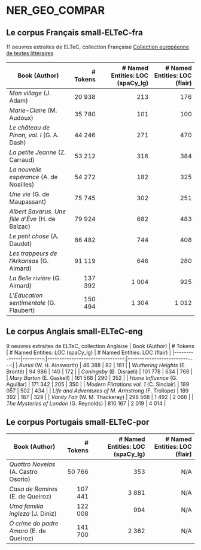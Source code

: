 # NER_GEO_COMPAR



## Le corpus Français small-ELTeC-fra

11 oeuvres extraites de ELTeC, collection Française
[Collection européenne de textes littéraires](https://www.distant-reading.net/eltec/)

| Book (Author) | # Tokens | # Named Entities: LOC (spaCy_lg) | # Named Entities: LOC (flair) |
|--------------|---------:|--------------------------------:|-----------------------------:|
| *Mon village* (J. Adam) | 20 938  | 213  | 176  |
| *Marie-Claire* (M. Audoux) | 35 780  | 101  | 100  |
| *Le château de Pinon, vol. I* (G. A. Dash) | 44 246  | 271  | 470  |
| *La petite Jeanne* (Z. Carraud) | 53 212  | 316  | 384  |
| *La nouvelle espérance* (A. de Noailles) | 54 272  | 182  | 325  |
| *Une vie* (G. de Maupassant) | 75 745  | 302  | 251  |
| *Albert Savarus. Une fille d’Ève* (H. de Balzac) | 79 924  | 682  | 483  |
| *Le petit chose* (A. Daudet) | 86 482  | 744  | 408  |
| *Les trappeurs de l’Arkansas* (G. Aimard) | 91 119  | 646  | 280  |
| *La Belle rivière* (G. Aimard) | 137 392  | 1 004  | 925  |
| *L’Éducation sentimentale* (G. Flaubert) | 150 494  | 1 304  | 1 012  |

## Le corpus Anglais small-ELTeC-eng

9 oeuvres extraites de ELTeC, collection Anglaise
| Book (Author) | # Tokens | # Named Entities: LOC (spaCy_lg) | # Named Entities: LOC (flair) |
|--------------|---------:|--------------------------------:|-----------------------------:|
| *Auriol* (W. H. Ainsworth) | 46 388  | 82  | 181  |
| *Wuthering Heights* (E. Brontë) | 94 986  | 140  | 172  |
| *Coningsby* (B. Disraeli) | 101 778  | 634  | 769  |
| *Mary Barton* (E. Gaskell) | 161 568  | 290  | 352  |
| *Home Influence* (G. Aguillar) | 171 342  | 205  | 350  |
| *Modern Flirtations vol. 1* (C. Sinclair) | 189 057  | 502  | 434  |
| *Life and Adventures of M. Armstrong* (F. Trollope) | 189 392  | 187  | 329  |
| *Vanity Fair* (W. M. Thackeray) | 298 568  | 1 492  | 2 066  |
| *The Mysteries of London* (G. Reynolds) | 810 167  | 2 019  | 4 014  |

## Le corpus Portugais small-ELTeC-por

| Book (Author) | # Tokens | # Named Entities: LOC (spaCy_lg) | # Named Entities: LOC (flair) |
|--------------|---------:|--------------------------------:|-----------------------------:|
| *Quattro Novelas* (A. Castro Osorio) | 50 766  | 353  | N/A  |
| *Casa de Ramires* (E. de Queiroz) | 107 441  | 3 881  | N/A  |
| *Uma familia ingleza* (J. Diniz) | 122 008  | 994  | N/A  |
| *O crime do padre Amoro* (E. de Queiroz) | 141 700  | 2 362  | N/A  |
